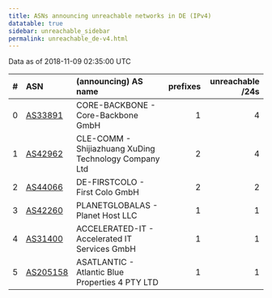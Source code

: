 ```yaml
---
title: ASNs announcing unreachable networks in DE (IPv4)
datatable: true
sidebar: unreachable_sidebar
permalink: unreachable_de-v4.html
---
```


Data as of 2018-11-09 02:35:00 UTC


<div class="datatable-begin"></div>

|   # | ASN                                      | (announcing) AS name                                  |   prefixes |   unreachable /24s |
|----:|:-----------------------------------------|:------------------------------------------------------|-----------:|-------------------:|
|   0 | [AS33891](unreachable_AS33891-v4.html)   | CORE-BACKBONE - Core-Backbone GmbH                    |          1 |                  4 |
|   1 | [AS42962](unreachable_AS42962-v4.html)   | CLE-COMM - Shijiazhuang XuDing Technology Company Ltd |          2 |                  4 |
|   2 | [AS44066](unreachable_AS44066-v4.html)   | DE-FIRSTCOLO - First Colo GmbH                        |          2 |                  2 |
|   3 | [AS42260](unreachable_AS42260-v4.html)   | PLANETGLOBALAS - Planet Host LLC                      |          1 |                  1 |
|   4 | [AS31400](unreachable_AS31400-v4.html)   | ACCELERATED-IT - Accelerated IT Services GmbH         |          1 |                  1 |
|   5 | [AS205158](unreachable_AS205158-v4.html) | ASATLANTIC - Atlantic Blue Properties 4 PTY LTD       |          1 |                  1 |

<div class="datatable-end"></div>